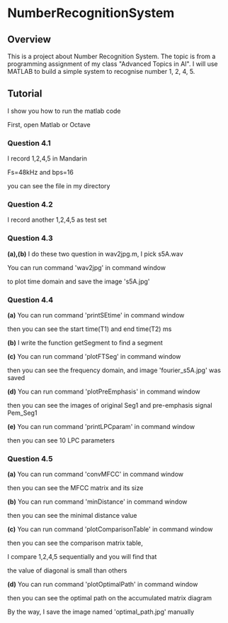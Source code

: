 # NumberRecognitionSystem

## Overview
This is a project about Number Recognition System.
The topic is from a programming assignment of my class "Advanced Topics in AI".
I will use MATLAB to build a simple system to recognise number 1, 2, 4, 5.

## Tutorial
I show you how to run the matlab code

First, open Matlab or Octave

### Question 4.1
I record 1,2,4,5 in Mandarin

Fs=48kHz and bps=16

you can see the file in my directory

### Question 4.2
I record another 1,2,4,5 as test set

### Question 4.3
**(a),(b)**
I do these two question in wav2jpg.m, I pick s5A.wav

You can run command 'wav2jpg' in command window

to plot time domain and save the image 's5A.jpg'

### Question 4.4
**(a)**
You can run command 'printSEtime' in command window

then you can see the start time(T1) and end time(T2) ms

**(b)**
I write the function getSegment to find a segment

**(c)**
You can run command 'plotFTSeg' in command window

then you can see the frequency domain, and image 'fourier_s5A.jpg' was saved

**(d)**
You can run command 'plotPreEmphasis' in command window

then you can see the images of original Seg1 and pre-emphasis signal Pem_Seg1

**(e)**
You can run command 'printLPCparam' in command window

then you can see 10 LPC parameters

### Question 4.5
**(a)**
You can run command 'convMFCC' in command window

then you can see the MFCC matrix and its size

**(b)**
You can run command 'minDistance' in command window

then you can see the minimal distance value

**(c)**
You can run command 'plotComparisonTable' in command window

then you can see the comparison matrix table, 

I compare 1,2,4,5 sequentially and you will find that

the value of diagonal is small than others

**(d)**
You can run command 'plotOptimalPath' in command window

then you can see the optimal path on the accumulated matrix diagram

By the way, I save the image named 'optimal_path.jpg' manually
